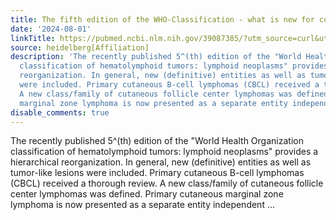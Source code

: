 ```yaml
---
title: The fifth edition of the WHO-Classification - what is new for cutaneous lymphomas?
date: '2024-08-01'
linkTitle: https://pubmed.ncbi.nlm.nih.gov/39087385/?utm_source=curl&utm_medium=rss&utm_campaign=pubmed-2&utm_content=1FakS-2QOkCT8HsMOQP1bCRQ4YzyumYOmxmF0moLsQ3dFB1E9V&fc=20220326224207&ff=20240801181938&v=2.18.0.post9+e462414
source: heidelberg[Affiliation]
description: 'The recently published 5^(th) edition of the "World Health Organization
  classification of hematolymphoid tumors: lymphoid neoplasms" provides a hierarchical
  reorganization. In general, new (definitive) entities as well as tumor-like lesions
  were included. Primary cutaneous B-cell lymphomas (CBCL) received a thorough review.
  A new class/family of cutaneous follicle center lymphomas was defined. Primary cutaneous
  marginal zone lymphoma is now presented as a separate entity independent ...'
disable_comments: true
---
```

The recently published 5^(th) edition of the "World Health Organization classification of hematolymphoid tumors: lymphoid neoplasms" provides a hierarchical reorganization. In general, new (definitive) entities as well as tumor-like lesions were included. Primary cutaneous B-cell lymphomas (CBCL) received a thorough review. A new class/family of cutaneous follicle center lymphomas was defined. Primary cutaneous marginal zone lymphoma is now presented as a separate entity independent ...